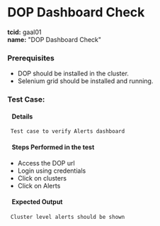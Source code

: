 # DOP Dashboard Check
<b>tcid:</b> gaal01 <br>
<b>name:</b> "DOP Dashboard Check"<br>

### Prerequisites

* DOP should be installed in the cluster.
* Selenium grid should be installed and running.

### Test Case: 
#### &nbsp;&nbsp;&nbsp;Details
     Test case to verify Alerts dashboard
#### &nbsp;&nbsp;&nbsp;Steps Performed in the test

* Access the DOP url
* Login using credentials
* Click on clusters
* Click on Alerts

#### &nbsp;&nbsp;&nbsp;Expected Output
     Cluster level alerts should be shown